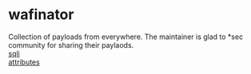 # wafinator
Collection of payloads from everywhere. The maintainer is glad to *sec community for sharing their paylaods.<br>
[sqli](sqli.md)<br>
[attributes](attributes.md)<br>
